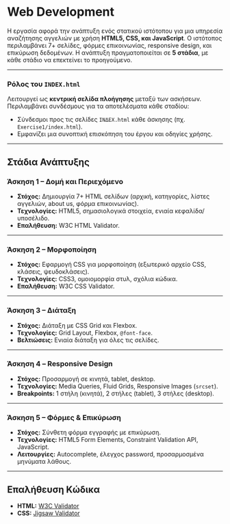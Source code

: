 # Web Development
Η εργασία αφορά την ανάπτυξη ενός στατικού ιστότοπου για μια υπηρεσία αναζήτησης αγγελιών με χρήση **HTML5, CSS, και JavaScript**. Ο ιστότοπος περιλαμβάνει 7+ σελίδες, φόρμες επικοινωνίας, responsive design, και επικύρωση δεδομένων. Η ανάπτυξη πραγματοποιείται σε **5 στάδια**, με κάθε στάδιο να επεκτείνει το προηγούμενο.

---
### Ρόλος του `INDEX.html`
Λειτουργεί ως **κεντρική σελίδα πλοήγησης** μεταξύ των ασκήσεων. Περιλαμβάνει συνδέσμους για τα αποτελέσματα κάθε σταδίου:  
- Σύνδεσμοι προς τις σελίδες `ΙΝΔΕΧ.html` κάθε άσκησης (πχ. `Exercise1/index.html`).  
- Εμφανίζει μια συνοπτική επισκόπηση του έργου και οδηγίες χρήσης.  

---

## Στάδια Ανάπτυξης

### Άσκηση 1 – Δομή και Περιεχόμενο
- **Στόχος:** Δημιουργία 7+ HTML σελίδων (αρχική, κατηγορίες, λίστες αγγελιών, about us, φόρμα επικοινωνίας).  
- **Τεχνολογίες:** HTML5, σημασιολογικά στοιχεία, ενιαία κεφαλίδα/υποσέλιδο.  
- **Επαλήθευση:** W3C HTML Validator.

---

### Άσκηση 2 – Μορφοποίηση
- **Στόχος:** Εφαρμογή CSS για μορφοποίηση (εξωτερικό αρχείο CSS, κλάσεις, ψευδοκλάσεις).  
- **Τεχνολογίες:** CSS3, ομοιομορφία στυλ, σχόλια κώδικα.  
- **Επαλήθευση:** W3C CSS Validator.

---

### Άσκηση 3 – Διάταξη
- **Στόχος:** Διάταξη με CSS Grid και Flexbox.  
- **Τεχνολογίες:** Grid Layout, Flexbox, `@font-face`.  
- **Βελτιώσεις:** Ενιαία διάταξη για όλες τις σελίδες.

---

### Άσκηση 4 – Responsive Design
- **Στόχος:** Προσαρμογή σε κινητά, tablet, desktop.  
- **Τεχνολογίες:** Media Queries, Fluid Grids, Responsive Images (`srcset`).  
- **Breakpoints:** 1 στήλη (κινητά), 2 στήλες (tablet), 3 στήλες (desktop).

---

### Άσκηση 5 – Φόρμες & Επικύρωση
- **Στόχος:** Σύνθετη φόρμα εγγραφής με επικύρωση.  
- **Τεχνολογίες:** HTML5 Form Elements, Constraint Validation API, JavaScript.  
- **Λειτουργίες:** Autocomplete, έλεγχος password, προσαρμοσμένα μηνύματα λάθους.

---

## Επαλήθευση Κώδικα
- **HTML:** [W3C Validator](https://validator.w3.org/)  
- **CSS:** [Jigsaw Validator](https://jigsaw.w3.org/css-validator/)  
